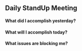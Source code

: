## Daily StandUp Meeting
#### What did I accomplish yesterday?

#### What will I accomplish today?

#### What issues are blocking me? 